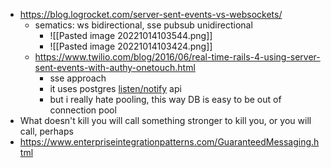- https://blog.logrocket.com/server-sent-events-vs-websockets/
	- sematics: ws bidirectional, sse pubsub unidirectional
		- ![[Pasted image 20221014103544.png]]
		- ![[Pasted image 20221014103424.png]]
	- https://www.twilio.com/blog/2016/06/real-time-rails-4-using-server-sent-events-with-authy-onetouch.html
		- sse approach
		- it uses postgres [listen/notify](https://www.postgresql.org/docs/current/sql-listen.html) api
		- but i really hate pooling, this way DB is easy to be out of connection pool
- What doesn't kill you will call something stronger to kill you, or you will call, perhaps
- https://www.enterpriseintegrationpatterns.com/GuaranteedMessaging.html